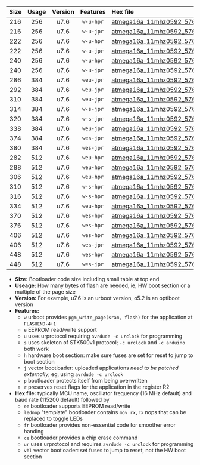 |Size|Usage|Version|Features|Hex file|
|:-:|:-:|:-:|:-:|:--|
|216|256|u7.6|`w-u-hpr`|[atmega16a_11mhz0592_57600bps_ur.hex](https://raw.githubusercontent.com/stefanrueger/urboot/main/atmega16a_11mhz0592_57600bps_ur.hex)|
|216|256|u7.6|`w-u-jpr`|[atmega16a_11mhz0592_57600bps_ur_vbl.hex](https://raw.githubusercontent.com/stefanrueger/urboot/main/atmega16a_11mhz0592_57600bps_ur_vbl.hex)|
|222|256|u7.6|`w-u-hpr`|[atmega16a_11mhz0592_57600bps_lednop_ur.hex](https://raw.githubusercontent.com/stefanrueger/urboot/main/atmega16a_11mhz0592_57600bps_lednop_ur.hex)|
|222|256|u7.6|`w-u-jpr`|[atmega16a_11mhz0592_57600bps_lednop_ur_vbl.hex](https://raw.githubusercontent.com/stefanrueger/urboot/main/atmega16a_11mhz0592_57600bps_lednop_ur_vbl.hex)|
|240|256|u7.6|`w-u-hpr`|[atmega16a_11mhz0592_57600bps_lednop_fr_ur.hex](https://raw.githubusercontent.com/stefanrueger/urboot/main/atmega16a_11mhz0592_57600bps_lednop_fr_ur.hex)|
|240|256|u7.6|`w-u-jpr`|[atmega16a_11mhz0592_57600bps_lednop_fr_ur_vbl.hex](https://raw.githubusercontent.com/stefanrueger/urboot/main/atmega16a_11mhz0592_57600bps_lednop_fr_ur_vbl.hex)|
|286|384|u7.6|`weu-jpr`|[atmega16a_11mhz0592_57600bps_ee_ur_vbl.hex](https://raw.githubusercontent.com/stefanrueger/urboot/main/atmega16a_11mhz0592_57600bps_ee_ur_vbl.hex)|
|292|384|u7.6|`weu-jpr`|[atmega16a_11mhz0592_57600bps_ee_lednop_ur_vbl.hex](https://raw.githubusercontent.com/stefanrueger/urboot/main/atmega16a_11mhz0592_57600bps_ee_lednop_ur_vbl.hex)|
|310|384|u7.6|`weu-jpr`|[atmega16a_11mhz0592_57600bps_ee_lednop_fr_ur_vbl.hex](https://raw.githubusercontent.com/stefanrueger/urboot/main/atmega16a_11mhz0592_57600bps_ee_lednop_fr_ur_vbl.hex)|
|314|384|u7.6|`w-s-jpr`|[atmega16a_11mhz0592_57600bps_vbl.hex](https://raw.githubusercontent.com/stefanrueger/urboot/main/atmega16a_11mhz0592_57600bps_vbl.hex)|
|320|384|u7.6|`w-s-jpr`|[atmega16a_11mhz0592_57600bps_lednop_vbl.hex](https://raw.githubusercontent.com/stefanrueger/urboot/main/atmega16a_11mhz0592_57600bps_lednop_vbl.hex)|
|338|384|u7.6|`weu-jpr`|[atmega16a_11mhz0592_57600bps_ee_lednop_fr_ce_ur_vbl.hex](https://raw.githubusercontent.com/stefanrueger/urboot/main/atmega16a_11mhz0592_57600bps_ee_lednop_fr_ce_ur_vbl.hex)|
|374|384|u7.6|`wes-jpr`|[atmega16a_11mhz0592_57600bps_ee_vbl.hex](https://raw.githubusercontent.com/stefanrueger/urboot/main/atmega16a_11mhz0592_57600bps_ee_vbl.hex)|
|380|384|u7.6|`wes-jpr`|[atmega16a_11mhz0592_57600bps_ee_lednop_vbl.hex](https://raw.githubusercontent.com/stefanrueger/urboot/main/atmega16a_11mhz0592_57600bps_ee_lednop_vbl.hex)|
|282|512|u7.6|`weu-hpr`|[atmega16a_11mhz0592_57600bps_ee_ur.hex](https://raw.githubusercontent.com/stefanrueger/urboot/main/atmega16a_11mhz0592_57600bps_ee_ur.hex)|
|288|512|u7.6|`weu-hpr`|[atmega16a_11mhz0592_57600bps_ee_lednop_ur.hex](https://raw.githubusercontent.com/stefanrueger/urboot/main/atmega16a_11mhz0592_57600bps_ee_lednop_ur.hex)|
|306|512|u7.6|`weu-hpr`|[atmega16a_11mhz0592_57600bps_ee_lednop_fr_ur.hex](https://raw.githubusercontent.com/stefanrueger/urboot/main/atmega16a_11mhz0592_57600bps_ee_lednop_fr_ur.hex)|
|310|512|u7.6|`w-s-hpr`|[atmega16a_11mhz0592_57600bps.hex](https://raw.githubusercontent.com/stefanrueger/urboot/main/atmega16a_11mhz0592_57600bps.hex)|
|316|512|u7.6|`w-s-hpr`|[atmega16a_11mhz0592_57600bps_lednop.hex](https://raw.githubusercontent.com/stefanrueger/urboot/main/atmega16a_11mhz0592_57600bps_lednop.hex)|
|334|512|u7.6|`weu-hpr`|[atmega16a_11mhz0592_57600bps_ee_lednop_fr_ce_ur.hex](https://raw.githubusercontent.com/stefanrueger/urboot/main/atmega16a_11mhz0592_57600bps_ee_lednop_fr_ce_ur.hex)|
|370|512|u7.6|`wes-hpr`|[atmega16a_11mhz0592_57600bps_ee.hex](https://raw.githubusercontent.com/stefanrueger/urboot/main/atmega16a_11mhz0592_57600bps_ee.hex)|
|376|512|u7.6|`wes-hpr`|[atmega16a_11mhz0592_57600bps_ee_lednop.hex](https://raw.githubusercontent.com/stefanrueger/urboot/main/atmega16a_11mhz0592_57600bps_ee_lednop.hex)|
|406|512|u7.6|`wes-hpr`|[atmega16a_11mhz0592_57600bps_ee_lednop_fr.hex](https://raw.githubusercontent.com/stefanrueger/urboot/main/atmega16a_11mhz0592_57600bps_ee_lednop_fr.hex)|
|406|512|u7.6|`wes-jpr`|[atmega16a_11mhz0592_57600bps_ee_lednop_fr_vbl.hex](https://raw.githubusercontent.com/stefanrueger/urboot/main/atmega16a_11mhz0592_57600bps_ee_lednop_fr_vbl.hex)|
|448|512|u7.6|`wes-hpr`|[atmega16a_11mhz0592_57600bps_ee_lednop_fr_ce.hex](https://raw.githubusercontent.com/stefanrueger/urboot/main/atmega16a_11mhz0592_57600bps_ee_lednop_fr_ce.hex)|
|448|512|u7.6|`wes-jpr`|[atmega16a_11mhz0592_57600bps_ee_lednop_fr_ce_vbl.hex](https://raw.githubusercontent.com/stefanrueger/urboot/main/atmega16a_11mhz0592_57600bps_ee_lednop_fr_ce_vbl.hex)|

- **Size:** Bootloader code size including small table at top end
- **Useage:** How many bytes of flash are needed, ie, HW boot section or a multiple of the page size
- **Version:** For example, u7.6 is an urboot version, o5.2 is an optiboot version
- **Features:**
  + `w` urboot provides `pgm_write_page(sram, flash)` for the application at `FLASHEND-4+1`
  + `e` EEPROM read/write support
  + `u` uses urprotocol requiring `avrdude -c urclock` for programming
  + `s` uses skeleton of STK500v1 protocol; `-c urclock` and `-c arduino` both work
  + `h` hardware boot section: make sure fuses are set for reset to jump to boot section
  + `j` vector bootloader: uploaded applications *need to be patched externally*, eg, using `avrdude -c urclock`
  + `p` bootloader protects itself from being overwritten
  + `r` preserves reset flags for the application in the register R2
- **Hex file:** typically MCU name, oscillator frequency (16 MHz default) and baud rate (115200 default) followed by
  + `ee` bootloader supports EEPROM read/write
  + `lednop` "template" bootloader contains `mov rx,rx` nops that can be replaced to toggle LEDs
  + `fr` bootloader provides non-essential code for smoother error handing
  + `ce` bootloader provides a chip erase command
  + `ur` uses urprotocol and requires `avrdude -c urclock` for programming
  + `vbl` vector bootloader: set fuses to jump to reset, not the HW boot section
